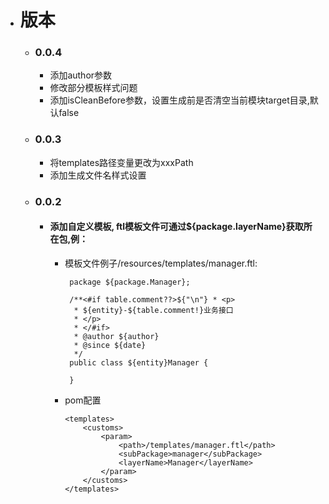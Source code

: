 - # 版本
  - ### 0.0.4
    - 添加author参数
    - 修改部分模板样式问题
    - 添加isCleanBefore参数，设置生成前是否清空当前模块target目录,默认false
  - ### 0.0.3
    - 将templates路径变量更改为xxxPath
    - 添加生成文件名样式设置
  - ### 0.0.2
    - #### 添加自定义模板, ftl模板文件可通过${package.layerName}获取所在包,例：
       - 模板文件例子/resources/templates/manager.ftl:
        
              package ${package.Manager};
              
              /**<#if table.comment??>${"\n"} * <p>
               * ${entity}-${table.comment!}业务接口
               * </p>
               * </#if>
               * @author ${author}
               * @since ${date}
               */
              public class ${entity}Manager {
              
              }
        - pom配置
        
              <templates>
                  <customs>
                      <param>
                          <path>/templates/manager.ftl</path>
                          <subPackage>manager</subPackage>
                          <layerName>Manager</layerName>
                      </param>
                  </customs>
              </templates>